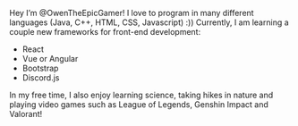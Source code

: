Hey I’m @OwenTheEpicGamer!
I love to program in many different languages (Java, C++, HTML, CSS, Javascript) :))
Currently, I am learning a couple new frameworks for front-end development:
- React
- Vue or Angular
- Bootstrap
- Discord.js

In my free time, I also enjoy learning science, taking hikes in nature and playing video games such as League of Legends, Genshin Impact and Valorant!

